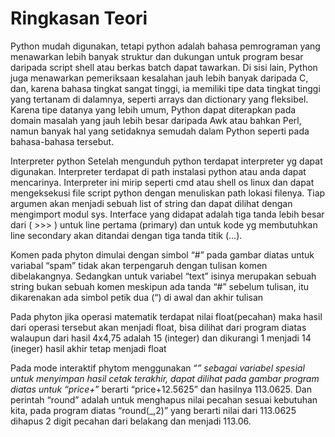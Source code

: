 # Ringkasan Teori

Python mudah digunakan, tetapi python adalah bahasa pemrograman yang menawarkan lebih banyak struktur dan dukungan untuk program besar daripada script shell atau berkas batch dapat tawarkan. Di sisi lain, Python juga menawarkan pemeriksaan kesalahan jauh lebih banyak daripada C, dan, karena bahasa tingkat sangat tinggi, ia memiliki tipe data tingkat tinggi yang tertanam di dalamnya, seperti arrays dan dictionary yang fleksibel. Karena tipe datanya yang lebih umum, Python dapat diterapkan pada domain masalah yang jauh lebih besar daripada Awk atau bahkan Perl, namun banyak hal yang setidaknya semudah dalam Python seperti pada bahasa-bahasa tersebut.

Interpreter python
Setelah mengunduh python terdapat interpreter yg dapat digunakan. Interpreter terdapat di path instalasi python atau anda dapat mencarinya. Interpreter ini mirip seperti cmd atau shell os linux dan dapat mengeksekusi file script python dengan menuliskan path lokasi filenya.
Tiap argumen akan menjadi sebuah list of string dan dapat dilihat dengan mengimport modul sys.
Interface yang didapat adalah tiga tanda lebih besar dari ( >>> ) untuk line pertama (primary) dan untuk kode yg membutuhkan line secondary akan ditandai dengan tiga tanda titik (...).

Komen pada phyton dimulai dengan simbol “#” pada gambar diatas untuk variabal “spam” tidak akan terpengaruh dengan tulisan komen dibelakangnya. Sedangkan untuk variabel “text” isinya merupakan sebuah string bukan sebuah komen meskipun ada tanda “#” sebelum tulisan, itu dikarenakan ada simbol petik dua (“) di awal dan akhir tulisan

Pada phyton jika operasi matematik terdapat nilai float(pecahan) maka hasil dari operasi tersebut akan menjadi float, bisa dilihat dari program diatas walaupun dari hasil 4x4,75 adalah 15 (integer) dan dikurangi 1 menjadi 14 (ineger) hasil akhir tetap menjadi float

Pada mode interaktif phytom menggunakan “_” sebagai variabel spesial untuk menyimpan hasil cetak terakhir, dapat dilihat pada gambar program diatas untuk “price+_” berarti “price+12.5625” dan hasilnya 113.0625. Dan perintah “round” adalah untuk menghapus nilai pecahan sesuai kebutuhan kita, pada program diatas “round(_,2)” yang berarti nilai dari 113.0625 dihapus 2 digit pecahan dari belakang dan menjadi 113.06.

